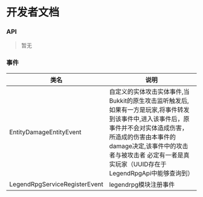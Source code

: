# 开发者文档

### API

> 暂无

### 事件

|类名      |说明          |
| -------- | ------------ |
|EntityDamageEntityEvent|自定义的实体攻击实体事件,当Bukkit的原生攻击监听触发后,如果有一方是玩家,将事件转发到该事件中,进入该事件后，原事件并不会对实体造成伤害，所造成的伤害由本事件的damage决定,该事件中的攻击者与被攻击者 必定有一者是真实玩家（UUID存在于LegendRpgApi中能够查询到）|
|LegendRpgServiceRegisterEvent|legendrpg模块注册事件|
